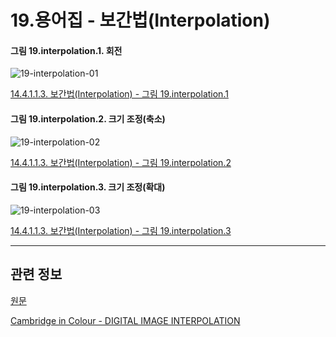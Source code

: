 # 19.용어집 - 보간법(Interpolation)

<a id="19-interpolation-01"></a>

#### 그림 19.interpolation.1. 회전
![19-interpolation-01](https://github.com/wonder13662/gimp/assets/15767104/727496f6-6661-4e97-853a-bc6228ebbeb4)

[14.4.1.1.3. 보간법(Interpolation) - 그림 19.interpolation.1](./14-04-01-01-03-interpolation.md#19-interpolation-01)

<a id="19-interpolation-02"></a>

#### 그림 19.interpolation.2. 크기 조정(축소)
![19-interpolation-02](https://github.com/wonder13662/gimp/assets/15767104/52617f0f-f12c-4898-90fe-544c9d386636)

[14.4.1.1.3. 보간법(Interpolation) - 그림 19.interpolation.2](./14-04-01-01-03-interpolation.md#19-interpolation-02)

<a id="19-interpolation-03"></a>

#### 그림 19.interpolation.3. 크기 조정(확대)
![19-interpolation-03](https://github.com/wonder13662/gimp/assets/15767104/62300f2e-4c4f-4aae-9644-b4c8218bebfd)

[14.4.1.1.3. 보간법(Interpolation) - 그림 19.interpolation.3](./14-04-01-01-03-interpolation.md#19-interpolation-03)

***

## 관련 정보

[원문](https://docs.gimp.org/2.10/ko/glossary.html#glossary-interpolation)

[Cambridge in Colour - DIGITAL IMAGE INTERPOLATION](https://www.cambridgeincolour.com/tutorials/image-interpolation.htm)

